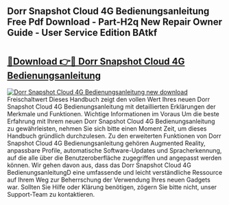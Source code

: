 ## Dorr Snapshot Cloud 4G Bedienungsanleitung Free Pdf Download - Part-H2q New Repair Owner Guide - User Service Edition BAtkf

# <h2><a href="http://df4wm5.blite.top/?on=Dorr+Snapshot+Cloud+4G+Bedienungsanleitung">🔗Download 👉🔴 Dorr Snapshot Cloud 4G Bedienungsanleitung</a></h2>

[![Dorr Snapshot Cloud 4G Bedienungsanleitung new download](https://i.imgur.com/lujVjoI.png)](http://df4wm5.blite.top/?on=Dorr+Snapshot+Cloud+4G+Bedienungsanleitung)
Freischaltwert Dieses Handbuch zeigt den vollen Wert Ihres neuen Dorr Snapshot Cloud 4G Bedienungsanleitung mit detaillierten Erklärungen der Merkmale und Funktionen. Wichtige Informationen im Voraus Um die beste Erfahrung mit Ihrem neuen Dorr Snapshot Cloud 4G Bedienungsanleitung zu gewährleisten, nehmen Sie sich bitte einen Moment Zeit, um dieses Handbuch gründlich durchzulesen. Zu den erweiterten Funktionen von Dorr Snapshot Cloud 4G Bedienungsanleitung gehören Augmented Reality, anpassbare Profile, automatische Software-Updates und Spracherkennung, auf die alle über die Benutzeroberfläche zugegriffen und angepasst werden können. Wir gehen davon aus, dass das Dorr Snapshot Cloud 4G BedienungsanleitungD eine umfassende und leicht verständliche Ressource auf Ihrem Weg zur Beherrschung der Verwendung Ihres neuen Gadgets war. Sollten Sie Hilfe oder Klärung benötigen, zögern Sie bitte nicht, unser Support-Team zu kontaktieren.
